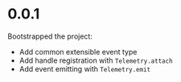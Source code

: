 # 0.0.1

Bootstrapped the project:

* Add common extensible event type
* Add handle registration with `Telemetry.attach`
* Add event emitting with `Telemetry.emit`
